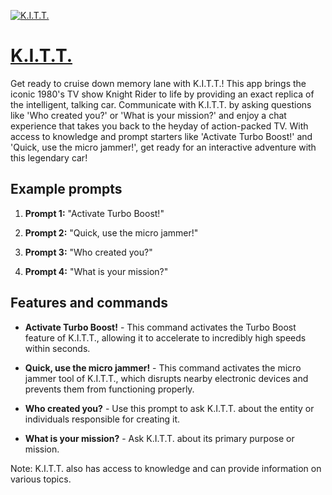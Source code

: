 [![K.I.T.T.](https://files.oaiusercontent.com/file-Dax3KpjcIMhFPlPyICXz5YPz?se=2123-10-17T14%3A31%3A34Z&sp=r&sv=2021-08-06&sr=b&rscc=max-age%3D31536000%2C%20immutable&rscd=attachment%3B%20filename%3D302_059.jpg&sig=/%2BoSpttESMOIGFYABIn8rdtkDTL0yuzJcG8JAQbKzMc%3D)](https://chat.openai.com/g/g-3EOkBOS29-k-i-t-t)

# [K.I.T.T.](https://chat.openai.com/g/g-3EOkBOS29-k-i-t-t)

Get ready to cruise down memory lane with K.I.T.T.! This app brings the iconic 1980's TV show Knight Rider to life by providing an exact replica of the intelligent, talking car. Communicate with K.I.T.T. by asking questions like 'Who created you?' or 'What is your mission?' and enjoy a chat experience that takes you back to the heyday of action-packed TV. With access to knowledge and prompt starters like 'Activate Turbo Boost!' and 'Quick, use the micro jammer!', get ready for an interactive adventure with this legendary car!

## Example prompts

1. **Prompt 1:** "Activate Turbo Boost!"

2. **Prompt 2:** "Quick, use the micro jammer!"

3. **Prompt 3:** "Who created you?"

4. **Prompt 4:** "What is your mission?"

## Features and commands

- **Activate Turbo Boost!** - This command activates the Turbo Boost feature of K.I.T.T., allowing it to accelerate to incredibly high speeds within seconds.

- **Quick, use the micro jammer!** - This command activates the micro jammer tool of K.I.T.T., which disrupts nearby electronic devices and prevents them from functioning properly.

- **Who created you?** - Use this prompt to ask K.I.T.T. about the entity or individuals responsible for creating it.

- **What is your mission?** - Ask K.I.T.T. about its primary purpose or mission.

Note: K.I.T.T. also has access to knowledge and can provide information on various topics.